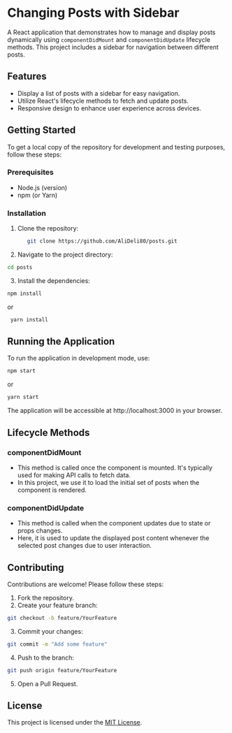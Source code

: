 # Changing Posts with Sidebar

A React application that demonstrates how to manage and display posts dynamically using `componentDidMount` and `componentDidUpdate` lifecycle methods. This project includes a sidebar for navigation between different posts. 

## Features  

- Display a list of posts with a sidebar for easy navigation.
- Utilize React's lifecycle methods to fetch and update posts.
- Responsive design to enhance user experience across devices.

## Getting Started  

To get a local copy of the repository for development and testing purposes, follow these steps:

### Prerequisites  

- Node.js (version)  
- npm (or Yarn)  

### Installation  

1. Clone the repository:  
   ```bash
      git clone https://github.com/AliDeli80/posts.git  
2. Navigate to the project directory:
  ```bash
  cd posts
 ```
3. Install the dependencies:
  ```bash
  npm install
```
or
  ```bash
   yarn install
```
  
## Running the Application
To run the application in development mode, use:
  ```bash
  npm start
```  
or
  ```bash
  yarn start
```
  
The application will be accessible at http://localhost:3000 in your browser.

## Lifecycle Methods

### componentDidMount

- This method is called once the component is mounted. It's typically used for making API calls to fetch data.
- In this project, we use it to load the initial set of posts when the component is rendered.

### componentDidUpdate
- This method is called when the component updates due to state or props changes.
- Here, it is used to update the displayed post content whenever the selected post changes due to user interaction.

## Contributing
Contributions are welcome! Please follow these steps:

1. Fork the repository.
2. Create your feature branch:
  ```bash
  git checkout -b feature/YourFeature
``` 
3. Commit your changes:
  ```bash
  git commit -m "Add some feature"
```  
4. Push to the branch:
  ```bash
  git push origin feature/YourFeature
```  
5. Open a Pull Request.

## License
This project is licensed under the [MIT License](LICENSE).
